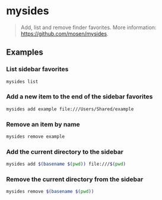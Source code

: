 # mysides

> Add, list and remove finder favorites. More information: <https://github.com/mosen/mysides>.

## Examples

### List sidebar favorites

```bash
mysides list
```

### Add a new item to the end of the sidebar favorites

```bash
mysides add example file:///Users/Shared/example
```

### Remove an item by name

```bash
mysides remove example
```

### Add the current directory to the sidebar

```bash
mysides add $(basename $(pwd)) file:///$(pwd)
```

### Remove the current directory from the sidebar

```bash
mysides remove $(basename $(pwd))
```
